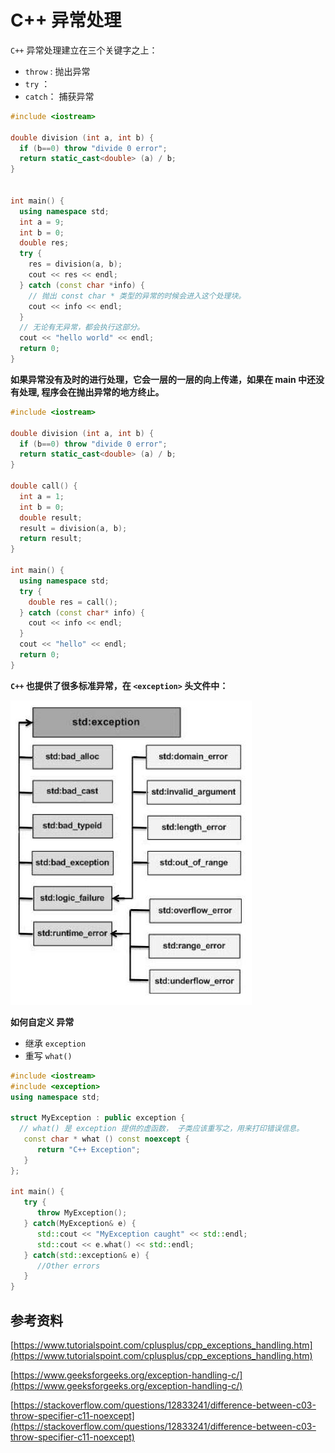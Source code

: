 # C++ 异常处理



`C++` 异常处理建立在三个关键字之上：

*  `throw` : 抛出异常
* `try` ： 
* `catch`： 捕获异常

```c++
#include <iostream>

double division (int a, int b) {
  if (b==0) throw "divide 0 error";
  return static_cast<double> (a) / b;
}


int main() {
  using namespace std;
  int a = 9;
  int b = 0;
  double res;
  try {
    res = division(a, b);
    cout << res << endl;
  } catch (const char *info) {
    // 抛出 const char * 类型的异常的时候会进入这个处理块。
    cout << info << endl;
  }
  // 无论有无异常，都会执行这部分。
  cout << "hello world" << endl;
  return 0;
}
```



**如果异常没有及时的进行处理，它会一层的一层的向上传递，如果在 main 中还没有处理, 程序会在抛出异常的地方终止。**

```c++
#include <iostream>

double division (int a, int b) {
  if (b==0) throw "divide 0 error";
  return static_cast<double> (a) / b;
}

double call() {
  int a = 1;
  int b = 0;
  double result;
  result = division(a, b);
  return result;
}

int main() {
  using namespace std;
  try {
    double res = call();
  } catch (const char* info) {
    cout << info << endl;
  }
  cout << "hello" << endl;
  return 0;
}
```



**`C++` 也提供了很多标准异常，在 `<exception>` 头文件中：**

![](imgs/cpp_exceptions.jpg)

**如何自定义 异常**

* 继承 `exception`
* 重写 `what()`

```c++
#include <iostream>
#include <exception>
using namespace std;

struct MyException : public exception {
  // what() 是 exception 提供的虚函数， 子类应该重写之，用来打印错误信息。
   const char * what () const noexcept {
      return "C++ Exception";
   }
};
 
int main() {
   try {
      throw MyException();
   } catch(MyException& e) {
      std::cout << "MyException caught" << std::endl;
      std::cout << e.what() << std::endl;
   } catch(std::exception& e) {
      //Other errors
   }
}
```











## 参考资料

[https://www.tutorialspoint.com/cplusplus/cpp_exceptions_handling.htm](https://www.tutorialspoint.com/cplusplus/cpp_exceptions_handling.htm)

[https://www.geeksforgeeks.org/exception-handling-c/](https://www.geeksforgeeks.org/exception-handling-c/)

[https://stackoverflow.com/questions/12833241/difference-between-c03-throw-specifier-c11-noexcept](https://stackoverflow.com/questions/12833241/difference-between-c03-throw-specifier-c11-noexcept)

